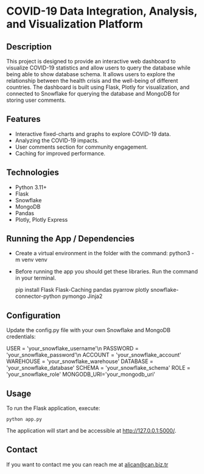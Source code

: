 # COVID-19 Data Integration, Analysis, and Visualization Platform

## Description

This project is designed to provide an interactive web dashboard to visualize COVID-19 statistics and allow users to query the database while being able to show database schema. It allows users to explore the relationship between the health crisis and the well-being of different countries. The dashboard is built using Flask, Plotly for visualization, and connected to Snowflake for querying the database and MongoDB for storing user comments.

## Features

- Interactive fixed-charts and graphs to explore COVID-19 data.
- Analyzing the COVID-19 impacts.
- User comments section for community engagement.
- Caching for improved performance.

## Technologies

- Python 3.11+
- Flask
- Snowflake
- MongoDB
- Pandas
- Plotly, Plotly Express

## Running the App / Dependencies

- Create a virtual environment in the folder with the command:  python3 -m venv venv
- Before running the app you should get these libraries. Run the command in your terminal.

    pip install Flask Flask-Caching pandas pyarrow plotly snowflake-connector-python pymongo Jinja2

## Configuration

Update the config.py file with your own Snowflake and MongoDB credentials:

USER = 'your_snowflake_username'\n
PASSWORD = 'your_snowflake_password'\n
ACCOUNT = 'your_snowflake_account'
WAREHOUSE = 'your_snowflake_warehouse'
DATABASE = 'your_snowflake_database'
SCHEMA = 'your_snowflake_schema'
ROLE = 'your_snowflake_role'
MONGODB_URI='your_mongodb_uri'

## Usage

To run the Flask application, execute:

    python app.py

The application will start and be accessible at http://127.0.0.1:5000/.

## Contact

If you want to contact me you can reach me at alican@can.biz.tr
